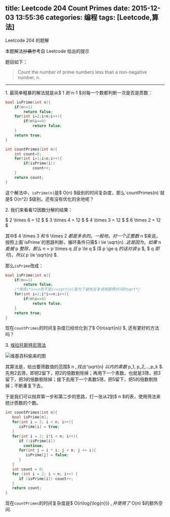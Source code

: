 title: Leetcode 204 Count Primes
date: 2015-12-03 13:55:36
categories: 编程
tags: [Leetcode,算法]
---
Leetcode 204 的题解

本题解法~~抄袭~~参考自 Leetcode 给出的提示
<!-- more -->
题目如下：

> Count the number of prime numbers less than a non-negative number, n.

******

1\. 最简单粗暴的解法就是从$ 1 $到$ n-1 $对每一个数都判断一次是否是质数：

```C++
bool isPrime(int n){
    if(n<=1)
        return false;
    for(int i=2;i<n;i++){
        if(n%i==0)
            return false;
    }
    return true;
}

int countPrimes(int n){
    int count=0;
    for(int i=1;i<n;i++){
        if(isPrime(i))
            count++;
    }
    return count;
}
```
这个解法中，`isPrime(n)`是$ O(n) $级别的时间复杂度，那么`countPrimes(n)`就是$ O(n^2) $级别。还有没有优化的余地呢？

2\. 我们来看看12因数分解的结果：

$ 2 \times 6 = 12 $
$ 3 \times 4 = 12 $
$ 4 \times 3 = 12 $
$ 6 \times 2 = 12 $

其中$ 4 \times 3 $和$ 6 \times 2 $都是多余的。一般地，对一个正整数$ n $来说，按照上面`isPrime`的思路判断，循环条件只需$ i \le \sqrt{n} $. 这是因为，如果$ n $能被$ p $整除，那么$ n = p \times q $且$ p \le q $ ($ p \ge q $的话对调$ p $, $ q $即可)，所以$ p \le \sqrt{n} $.

那么`isPrime`改成：

```C++
bool isPrime(int n){
    if(n<=1)
        return false;
    /*使用i*i<=n而不是i<=sqrt(n)是为了避免反复调用靡费时间的sqrt*/
    for(int i=2;i*i<=n;i++){
        if(n%i==0)
            return false;
    }
    return true;
}
```

现在`countPrimes`的时间复杂度已经优化到了$ O(n\sqrt{n}) $, 还有更好的方法吗？

3\. [埃拉托斯特尼筛法](https://zh.wikipedia.org/zh-cn/埃拉托斯特尼筛法)

![维基百科偷来的图](https://upload.wikimedia.org/wikipedia/commons/b/b9/Sieve_of_Eratosthenes_animation.gif)

其算法是，给出要筛数值的范围$ n $, 找出$ \sqrt{n} $以内的素数$ p_1, p_2,...,p_k $. 先用2去筛，即把2留下，把2的倍数剔除掉；再用下一个素数，也就是3筛，把3留下，把3的倍数剔除掉；接下去用下一个素数5筛，把5留下，把5的倍数剔除掉；不断重复下去。

于是我们可以抛弃第一步和第二步的思路，打一张从2到$ n $的表，使用筛法来统计质数的个数。

```C++
int countPrimes(int n){
   bool isPrime[n];
   for(int i = 2; i < n; i++){
      isPrime[i] = true;
   }
   for(int i = 2; i*i < n; i++){
      if (!isPrime[i])
        continue;
      for(int j = i * i; j < n; j += i){
         isPrime[j] = false;
      }
   }
   int count = 0;
   for (int i = 2; i < n; i++) {
      if (isPrime[i]) count++;
   }
   return count;
}
```

现在`countPrimes`的时间复杂度是$ O(n\log{\log{n}}) $, 并使用了$ O(n) $的额外空间.
